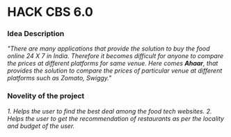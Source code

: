 # HACK CBS 6.0

### Idea Description
_"There are many applications that provide the solution to buy the food online 24 X 7 in India. Therefore it becomes difficult for anyone to compare the prices at different platforms for same venue. Here comes **Ahaar**, that provides the solution to compare the prices of particular venue at different platforms such as Zomato, Swiggy."_


### Novelity of the project
_1. Helps the user to find the best deal among the food tech websites._
_2. Helps the user to get the recommendation of restaurants as per the locality and budget of the user._
